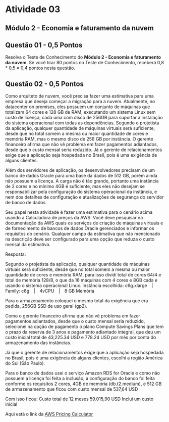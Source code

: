 # Atividade 03

## Módulo 2 - Economia e faturamento da nuvem

## Questão 01 - 0,5 Pontos

Resolva o Teste de Conhecimento do **Módulo 2 - Economia e faturamento da nuvem**. Se você tirar 80 pontos no Teste de Conhecimento, receberá 0,8 * 0,5 = 0,4 pontos nesta questão.

## Questão 02 - 0,5 Pontos

Como arquiteto de nuvem, você precisa fazer uma estimativa para uma empresa que deseja começar a migração para a nuvem. Atualmente, no datacenter on premises, eles possuem um conjunto de máquinas que totalizam 64 cores e 128 GB de RAM, executando um sistema Linux sem custo de licença, cada uma com disco de 256GB para suportar a instalação do sistema operacional com todas as dependências. Segundo o projetista da aplicação, qualquer quantidade de máquinas virtuais será suficiente, desde que no total somem a mesma ou maior quantidade de cores e memória RAM, mas o mesmo disco de 256 GB por instância. O gerente financeiro afirma que não vê problema em fazer pagamentos adiantados, desde que o custo mensal seria reduzido. Já o gerente de relacionamentos exige que a aplicação seja hospedada no Brasil, pois é uma exigência de alguns clientes.

Além dos servidores de aplicação, os desenvolvedores precisam de um banco de dados Oracle para uma base da dados de 512 GB, porém ainda não possuem a licença. A carga não é tão grande, portanto uma instância de 2 cores e no mínimo 4GB é suficiente, mas eles não desejam se responsabilizar pela configuração do sistema operacional da instância, e nem dos detalhes de configuração e atualizações de segurança do servidor de banco de dados.

Seu papel nesta atividade é fazer uma estimativa para o cenário acima usando a Calculadora de preços da AWS. Você deve pesquisar na documentação da AWS quais os serviços de criação de máquinas virtuais e de fornecimento de bancos de dados Oracle gerenciados e informar os requisitos do cenário. Qualquer campo da estimativa que não mencionado na descrição deve ser configurado para uma opção que reduza o custo mensal da estimativa.

Resposta:

Segundo o projetista da aplicação, qualquer quantidade de máquinas virtuais será suficiente, desde que no total somem a mesma ou maior quantidade de cores e memória RAM, para isso dividi total de cores 64/4 e total de memória 128/8, o que da 16 máquinas com 4 cores e 8GB cada e usando o sistema operacional Linux. Instância escolhida: c6g.xlarge | Family: c6g | 4vCPU | 8 GB Memória

Para o armazenamento coloquei o mesmo total da exigência que era pedida, 256GB SSD de uso geral (gp2).

 Como o gerente financeiro afirma que não vê problema em fazer pagamentos adiantados, desde que o custo mensal seria reduzido, selecionei na opção de pagamento o plano Compute Savings Plans que  tem o prazo da reserva de 3 anos e pagamento adiantado integral, que deu um custo inicial total de 43,225.34 USD e 778.24 USD por mês por conta do armazenamento das instâncias.

Já que o gerente de relacionamentos exige que a aplicação seja hospedada no Brasil, pois é uma exigência de alguns clientes, escolhi a região América do Sul (São Paulo).

Para o banco de dados usei o serviço Amazon RDS for Oracle e como não possuem a licença foi feita a inclusão, a configuração do banco foi feita conforme os requisitos 2 cores, 4GB de memória (db.t2.medium), e 512 GB de armazenamento que ficou com custo mensal de 537,64 USD

Com isso ficou: 
Custo total de 12 meses
59.015,90 USD
Inclui um custo inicial

Aqui está o link da [AWS Pricing Calculator](https://calculator.aws/#/estimate?id=6366089ba1cef164140e64f7593c513c88cc2168)